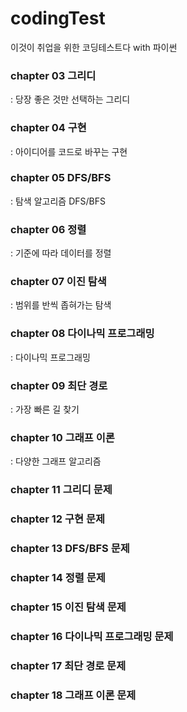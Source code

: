 # codingTest
이것이 취업을 위한 코딩테스트다 with 파이썬

### chapter 03 그리디
: 당장 좋은 것만 선택하는 그리디
### chapter 04 구현
: 아이디어를 코드로 바꾸는 구현
### chapter 05 DFS/BFS
: 탐색 알고리즘 DFS/BFS
### chapter 06 정렬
: 기준에 따라 데이터를 정렬
### chapter 07 이진 탐색
: 범위를 반씩 좁혀가는 탐색
### chapter 08 다이나믹 프로그래밍
: 다이나믹 프로그래밍
### chapter 09 최단 경로
: 가장 빠른 길 찾기
### chapter 10 그래프 이론
: 다양한 그래프 알고리즘

### chapter 11 그리디 문제
### chapter 12 구현 문제
### chapter 13 DFS/BFS 문제
### chapter 14 정렬 문제
### chapter 15 이진 탐색 문제 
### chapter 16 다이나믹 프로그래밍 문제
### chapter 17 최단 경로 문제 
### chapter 18 그래프 이론 문제
